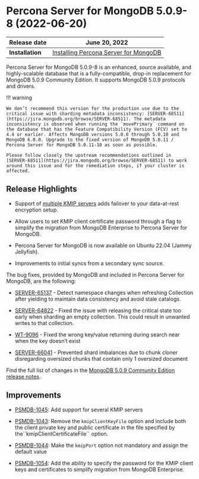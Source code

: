 # Percona Server for MongoDB 5.0.9-8 (2022-06-20)

| **Release date** | June 20, 2022 |
|----------------- | ---------------- | 
| **Installation** | [Installing Percona Server for MongoDB](../install/index.md)|

Percona Server for MongoDB 5.0.9-8 is an enhanced, source available, and highly-scalable database that is a
fully-compatible, drop-in replacement for MongoDB 5.0.9 Community Edition.
It supports MongoDB 5.0.9 protocols and drivers.

!!! warning 

    We don’t recommend this version for the production use due to the critical issue with sharding metadata inconsistency: [SERVER-68511](https://jira.mongodb.org/browse/SERVER-68511). The metadata inconsistency is observed when running the `movePrimary` command on the database that has the Feature Compatibility Version (FCV) set to 4.4 or earlier. Affects MongoDB versions 5.0.0 through 5.0.10 and MongoDB 6.0.0. Upgrade to the fixed version of MongoDB 5.0.11 / Percona Server for MongoDB 5.0.11-10 as soon as possible.

    Please follow closely the upstream recommendations outlined in [SERVER-68511](https://jira.mongodb.org/browse/SERVER-68511) to work around this issue and for the remediation steps, if your cluster is affected.

## Release Highlights


* Support of [multiple KMIP servers](../kmip.md#kmip) adds failover to your data-at-rest encryption setup.

* Allow users to set KMIP client certificate password through a flag to simplify the migration from MongoDB Enterprise to Percona Server for MongoDB.

* Percona Server for MongoDB is now available on Ubuntu 22.04 (Jammy Jellyfish).

* Improvements to initial syncs from a secondary sync source.

The bug fixes, provided by MongoDB and included in Percona Server for MongoDB, are the following:


* [SERVER-65137](https://jira.mongodb.org/browse/SERVER-65137) - Detect namespace changes when refreshing Collection after yielding to maintain data consistency and avoid stale catalogs.


* [SERVER-64822](https://jira.mongodb.org/browse/SERVER-64822) - Fixed the issue with releasing the critical state too early when sharding an empty collection. This could result in unwanted writes to that collection.


* [WT-9096](https://jira.mongodb.org/browse/WT-9096) - Fixed the wrong key/value returning during search near when the key doesn’t exist


* [SERVER-66041](https://jira.mongodb.org/browse/SERVER-66041) - Prevented shard imbalances due to chunk cloner disregarding oversized chunks that contain only 1 oversized document

Find the full list of changes in the [MongoDB 5.0.9 Community Edition release notes](https://www.mongodb.com/docs/manual/release-notes/5.0/#5.0.9---may-31--2022).

## Improvements


* [PSMDB-1045](https://jira.percona.com/browse/PSMDB-1045): Add support for several KMIP servers


* [PSMDB-1043](https://jira.percona.com/browse/PSMDB-1043): Remove the `kmipClientKeyFile` option and include both the client private key and public certificate in the file specified by the\`\`kmipClientCertificateFile\`\` option.


* [PSMDB-1044](https://jira.percona.com/browse/PSMDB-1044): Make the `kmipPort` option not mandatory and assign the default value


* [PSMDB-1054](https://jira.percona.com/browse/PSMDB-1054): Add the ability to specify the password for the KMIP client keys and certificates to simplify migration from MongoDB Enterprise.
